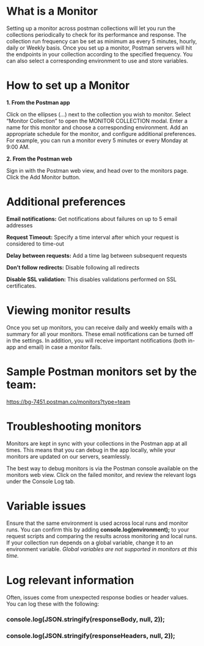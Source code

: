 # What is a Monitor

Setting up a monitor across postman collections will let you run the collections periodically to check for its performance and response. 
The collection run frequency can be set as minimum as every 5 minutes, hourly, daily or Weekly basis.
Once you set up a monitor, Postman servers will hit the endpoints in your collection according to the specified frequency. You can also select a corresponding environment to use and store variables. 

# How to set up a Monitor

**1. From the Postman app**

Click on the ellipses (…) next to the collection you wish to monitor. Select “Monitor Collection” to open the MONITOR COLLECTION modal.
Enter a name for this monitor and choose a corresponding environment. Add an appropriate schedule for the monitor, and configure additional preferences. 
For example, you can run a monitor every 5 minutes or every Monday at 9:00 AM.

**2. From the Postman web**

Sign in with the Postman web view, and head over to the monitors page. Click the Add Monitor button.

# Additional preferences    

**Email notifications:**	     Get notifications about failures on up to 5 email addresses

**Request Timeout:**	             Specify a time interval after which your request is considered to time-out

**Delay between requests:**	     Add a time lag between subsequent requests

**Don’t follow redirects:**	     Disable following all redirects

**Disable SSL validation:**	     This disables validations performed on SSL certificates.


# Viewing monitor results

Once you set up monitors, you can receive daily and weekly emails with a summary for all your monitors. These email notifications can be turned off in the settings. 
In addition, you will receive important notifications (both in-app and email) in case a monitor fails.

# Sample Postman monitors set by the team:

https://bg-7451.postman.co/monitors?type=team

# Troubleshooting monitors

Monitors are kept in sync with your collections in the Postman app at all times. This means that you can debug in the app locally, while your monitors are updated on our servers, seamlessly.

The best way to debug monitors is via the Postman console available on the monitors web view. 
Click on the failed monitor, and review the relevant logs under the Console Log tab.

# Variable issues

Ensure that the same environment is used across local runs and monitor runs. 
You can confirm this by adding **console.log(environment);** to your request scripts and comparing the results across monitoring and local runs.
If your collection run depends on a global variable, change it to an environment variable. _Global variables are not supported in monitors at this time._

# Log relevant information

Often, issues come from unexpected response bodies or header values. You can log these with the following:
### console.log(JSON.stringify(responseBody, null, 2));
### console.log(JSON.stringify(responseHeaders, null, 2));